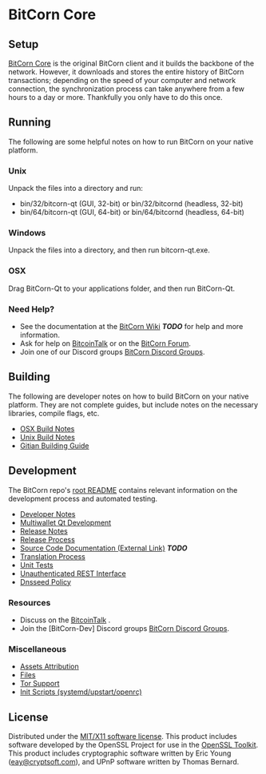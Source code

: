 BitCorn Core
=====================

Setup
---------------------
[BitCorn Core](http://BitCorncoin.com) is the original BitCorn client and it builds the backbone of the network. However, it downloads and stores the entire history of BitCorn transactions; depending on the speed of your computer and network connection, the synchronization process can take anywhere from a few hours to a day or more. Thankfully you only have to do this once.

Running
---------------------
The following are some helpful notes on how to run BitCorn on your native platform.

### Unix

Unpack the files into a directory and run:

- bin/32/bitcorn-qt (GUI, 32-bit) or bin/32/bitcornd (headless, 32-bit)
- bin/64/bitcorn-qt (GUI, 64-bit) or bin/64/bitcornd (headless, 64-bit)

### Windows

Unpack the files into a directory, and then run bitcorn-qt.exe.

### OSX

Drag BitCorn-Qt to your applications folder, and then run BitCorn-Qt.

### Need Help?

* See the documentation at the [BitCorn Wiki](https://en.bitcoin.it/wiki/Main_Page) ***TODO***
for help and more information.
* Ask for help on [BitcoinTalk](https://bitcointalk.org/index.php) or on the [BitCorn Forum](http://BitCorncoin.com/).
* Join one of our Discord groups [BitCorn Discord Groups](https://discord.gg/YcnvMqt).

Building
---------------------
The following are developer notes on how to build BitCorn on your native platform. They are not complete guides, but include notes on the necessary libraries, compile flags, etc.

- [OSX Build Notes](build-osx.md)
- [Unix Build Notes](build-unix.md)
- [Gitian Building Guide](gitian-building.md)

Development
---------------------
The BitCorn repo's [root README](https://github.com/eastcoastcrypto/BitCorn/blob/master/README.md) contains relevant information on the development process and automated testing.

- [Developer Notes](developer-notes.md)
- [Multiwallet Qt Development](multiwallet-qt.md)
- [Release Notes](release-notes.md)
- [Release Process](release-process.md)
- [Source Code Documentation (External Link)](https://dev.visucore.com/bitcoin/doxygen/) ***TODO***
- [Translation Process](translation_process.md)
- [Unit Tests](unit-tests.md)
- [Unauthenticated REST Interface](REST-interface.md)
- [Dnsseed Policy](dnsseed-policy.md)

### Resources

* Discuss on the [BitcoinTalk](https://bitcointalk.org/index.php?topic=1262920.0) .
* Join the [BitCorn-Dev] Discord groups [BitCorn Discord Groups](https://discord.gg/YcnvMqt).

### Miscellaneous
- [Assets Attribution](assets-attribution.md)
- [Files](files.md)
- [Tor Support](tor.md)
- [Init Scripts (systemd/upstart/openrc)](init.md)

License
---------------------
Distributed under the [MIT/X11 software license](http://www.opensource.org/licenses/mit-license.php).
This product includes software developed by the OpenSSL Project for use in the [OpenSSL Toolkit](https://www.openssl.org/). This product includes
cryptographic software written by Eric Young ([eay@cryptsoft.com](mailto:eay@cryptsoft.com)), and UPnP software written by Thomas Bernard.
